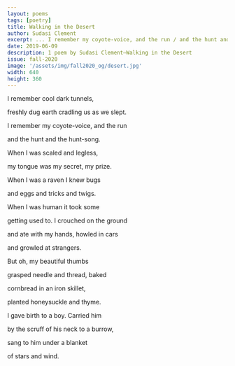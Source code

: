 ```yaml
---
layout: poems
tags: [poetry]
title: Walking in the Desert
author: Sudasi Clement
excerpt: ... I remember my coyote-voice, and the run / and the hunt and the hunt-song ...
date: 2019-06-09
description: 1 poem by Sudasi Clement—Walking in the Desert
issue: fall-2020
image: '/assets/img/fall2020_og/desert.jpg'
width: 640
height: 360
---
```


<div class="stanza">
<p class="poemline">I remember cool dark tunnels,</p>
<p class="poemline">freshly dug earth cradling us as we slept.</p>
<p class="poemline">I remember my coyote-voice, and the run</p>
<p class="poemline">and the hunt and the hunt-song.</p>
</div>
<div class="stanza">
<p class="poemline">When I was scaled and legless,</p>
<p class="poemline">my tongue was my secret, my prize.</p>
<p class="poemline">When I was a raven I knew bugs</p>
<p class="poemline">and eggs and tricks and twigs.</p>
</div>
<div class="stanza">
<p class="poemline">When I was human it took some</p>
<p class="poemline">getting used to. I crouched on the ground</p>
<p class="poemline">and ate with my hands, howled in cars</p>
<p class="poemline">and growled at strangers.</p>
</div>
<div class="stanza">
<p class="poemline">But oh, my beautiful thumbs</p>
<p class="poemline">grasped needle and thread, baked</p>
<p class="poemline">cornbread in an iron skillet,</p>
<p class="poemline">planted honeysuckle and thyme.</p>
</div>
<div class="stanza">
<p class="poemline">I gave birth to a boy. Carried him</p>
<p class="poemline">by the scruff of his neck to a burrow,</p>
<p class="poemline">sang to him under a blanket</p>
<p class="poemline">of stars and wind.</p>
</div>
